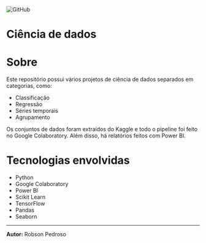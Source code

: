 ![GitHub](https://img.shields.io/github/license/robson-rsp/sql)
# Ciência de dados

# Sobre
Este repositório possui vários projetos de ciência de dados separados em categorias, como:
* Classificação
* Regressão
* Séries temporais
* Agrupamento

Os conjuntos de dados foram extraídos do Kaggle e todo o pipeline foi feito no Google Colaboratory. Além disso, há relatórios feitos com Power BI.

# Tecnologias envolvidas
* Python
* Google Colaboratory
* Power BI
* Scikit Learn
* TensorFlow
* Pandas
* Seaborn
___
**Autor:** Robson Pedroso

